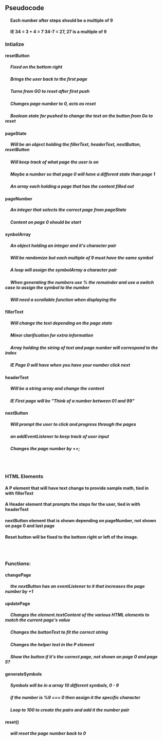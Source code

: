 ## Pseudocode

#### &emsp; Each number after steps should be a multiple of 9
#### &emsp; IE 34 = 3 + 4 = 7   34-7 = 27, 27 is a multiple of 9

### Intialize 

#### resetButton
##### &emsp; Fixed on the bottom right
##### &emsp; Brings the user back to the first page
##### &emsp; Turns from GO to reset after first push
##### &emsp; Changes page number to 0, acts as reset
##### &emsp; Boolean state for pushed to change the text on the button from Go to reset

#### pageState
##### &emsp; Will be an object holding the fillerText, headerText, nextButton, resetButton
##### &emsp; Will keep track of what page the user is on
##### &emsp; Maybe a number so that page 0 will have a different state than page 1
##### &emsp; An array each holding a page that has the content filled out 

#### pageNumber
##### &emsp; An integer that selects the correct page from pageState
##### &emsp; Content on page 0 should be start 

#### synbolArray
##### &emsp; An object holding an integer and it's character pair
##### &emsp; Will be randomize but each multiple of 9 must have the same symbol
##### &emsp; A loop will assign the symbolArray a character pair
##### &emsp; When generating the numbers use % the remainder and use a switch case to assign the symbol to the number
##### &emsp; Will need a scrollable function when displaying the 

#### fillerText 
##### &emsp; Will change the text depending on the page state
##### &emsp; Minor clarification for extra information
##### &emsp; Array holding the string of text and page number will correspond to the index
##### &emsp; IE Page 0 will have when you have your number click next

#### headerText
##### &emsp; Will be a string array and change the content 
##### &emsp; IE First page will be "Think of a number between 01 and 99"

#### nextButton
##### &emsp; Will prompt the user to click and progress through the pages
##### &emsp; an addEventListener to keep track of user input
##### &emsp; Changes the page number by ++;
###### &emsp;

### HTML Elements
#### A P element that will have text change to provide sample math, tied in with fillerText
#### A Header element that prompts the steps for the user, tied in with headerText
#### nextButton element that is shown depending on pageNumber, not shown on page 0 and last page
#### Reset button will be fixed to the bottom right or left of the image. 

###### &emsp; 

### Functions: 
#### changePage
##### &emsp; the nextButton has an eventListener to it that increases the page number by +1


#### updatePage
##### &emsp; Changes the element.textContent of the various HTML elements to match the current page's value
##### &emsp; Changes the buttonText to fit the correct string
##### &emsp; Changes the helper text in the P element
##### &emsp; Show the button if it's the correct page, not shown on page 0 and page 5?


#### generateSymbols
##### &emsp; Symbols will be in a array 10 different symbols, 0 - 9
##### &emsp; if the number is %9 === 0 then assign it the specific character
##### &emsp; Loop to 100 to create the pairs and add it the number pair 


#### reset()
##### &emsp; will reset the page number back to 0


